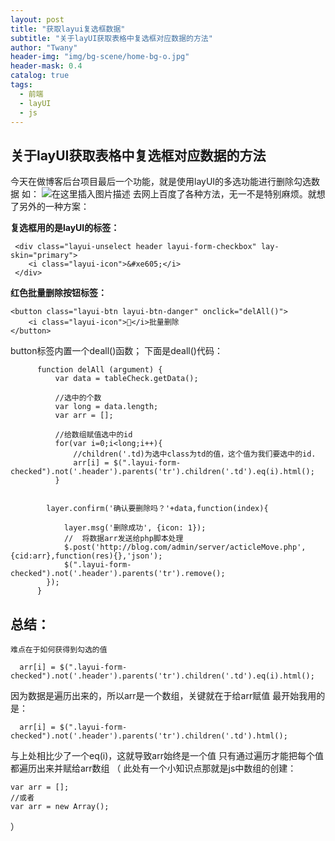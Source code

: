 ```yaml
---
layout: post
title: "获取layui复选框数据"
subtitle: "关于layUI获取表格中复选框对应数据的方法"
author: "Twany"
header-img: "img/bg-scene/home-bg-o.jpg"
header-mask: 0.4
catalog: true
tags:
  - 前端
  - layUI
  - js
---
```


## 关于layUI获取表格中复选框对应数据的方法
今天在做博客后台项目最后一个功能，就是使用layUI的多选功能进行删除勾选数据
如：
![在这里插入图片描述](https://img-blog.csdnimg.cn/20181211211532468.png?x-oss-process=image/watermark,type_ZmFuZ3poZW5naGVpdGk,shadow_10,text_aHR0cHM6Ly9ibG9nLmNzZG4ubmV0L3dlaXhpbl80MzIwMjM2NA==,size_8,color_FFFFFF,t_70)
去网上百度了各种方法，无一不是特别麻烦。就想了另外的一种方案：


**复选框用的是layUI的标签：**

```
 <div class="layui-unselect header layui-form-checkbox" lay-skin="primary">
 	<i class="layui-icon">&#xe605;</i>
 </div>
```

**红色批量删除按钮标签：**

```
<button class="layui-btn layui-btn-danger" onclick="delAll()">
	<i class="layui-icon"></i>批量删除
</button>
```

button标签内置一个deall()函数；
下面是deall()代码：

```
      function delAll (argument) {
		  var data = tableCheck.getData();
       		
		  //选中的个数
		  var long = data.length;
		  var arr = [];
		  
		  //给数组赋值选中的id
		  for(var i=0;i<long;i++){
		  	  //children('.td)为选中class为td的值，这个值为我们要选中的id.
			  arr[i] = $(".layui-form-checked").not('.header').parents('tr').children('.td').eq(i).html();
		  }

		
        layer.confirm('确认要删除吗？'+data,function(index){

            layer.msg('删除成功', {icon: 1});
		    //	将数据arr发送给php脚本处理
            $.post('http://blog.com/admin/server/acticleMove.php',{cid:arr},function(res){},'json');
			$(".layui-form-checked").not('.header').parents('tr').remove();
        });
      }
```

## ****总结**：**

	难点在于如何获得到勾选的值
	

```
  arr[i] = $(".layui-form-checked").not('.header').parents('tr').children('.td').eq(i).html();
```
因为数据是遍历出来的，所以arr是一个数组，关键就在于给arr赋值
最开始我用的是：

```
  arr[i] = $(".layui-form-checked").not('.header').parents('tr').children('.td').html();
```
与上处相比少了一个eq(i)，这就导致arr始终是一个值
只有通过遍历才能把每个值都遍历出来并赋给arr数组
（
此处有一个小知识点那就是js中数组的创建：

```
var arr = [];
//或者
var arr = new Array();
```

）


